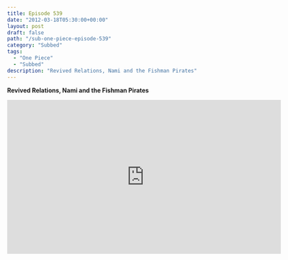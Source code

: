 ```yaml
---
title: Episode 539
date: "2012-03-18T05:30:00+00:00"
layout: post
draft: false
path: "/sub-one-piece-episode-539"
category: "Subbed"
tags:
  - "One Piece"
  - "Subbed"
description: "Revived Relations, Nami and the Fishman Pirates"
---
```


**Revived Relations, Nami and the Fishman Pirates**

<iframe width="640" height="360" src="https://www.rapidvideo.com/e/G6FRPF8YWM" frameborder="0" marginwidth=0 marginheight=0 scrolling=no allowfullscreen></iframe>

